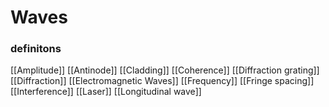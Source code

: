 # Waves

### definitons
[[Amplitude]]
[[Antinode]]
[[Cladding]]
[[Coherence]]
[[Diffraction grating]]
[[Diffraction]]
[[Electromagnetic Waves]]
[[Frequency]]
[[Fringe spacing]]
[[Interference]]
[[Laser]]
[[Longitudinal wave]]
